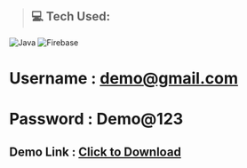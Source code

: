 > ## 💻 Tech Used:
![Java](https://img.shields.io/badge/java-%23ED8B00.svg?style=flat&logo=openjdk&logoColor=white) 
![Firebase](https://img.shields.io/badge/firebase-%23039BE5.svg?style=flat&logo=firebase) 

# Username : demo@gmail.com
# Password : Demo@123
## Demo Link : <a href="https://sknsachin.github.io/assets/apk/sukapp.apk">Click to Download</a>
